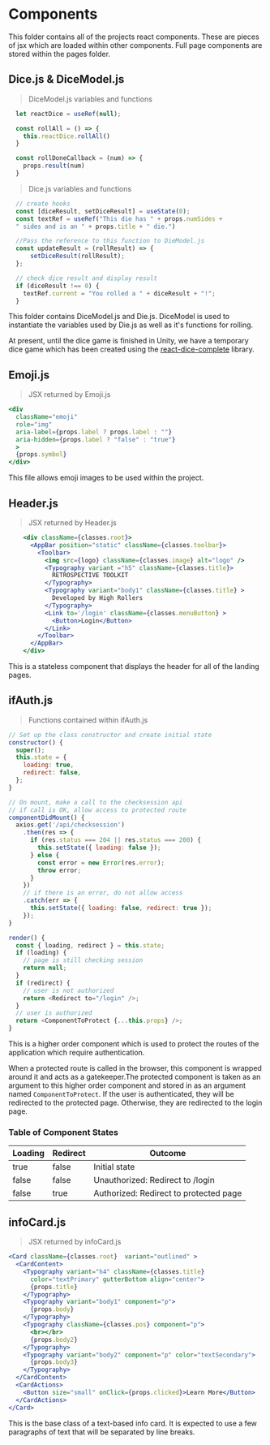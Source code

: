 # Components

This folder contains all of the projects react components. These are pieces of jsx which are loaded within other components. Full page components are stored within the pages folder.

## Dice.js & DiceModel.js

> DiceModel.js variables and functions

```javascript
  let reactDice = useRef(null);

  const rollAll = () => {
    this.reactDice.rollAll()
  }

  const rollDoneCallback = (num) => {
    props.result(num)
  }
```

> Dice.js variables and functions

```javascript
  // create hooks
  const [diceResult, setDiceResult] = useState(0);
  const textRef = useRef("This die has " + props.numSides + 
  " sides and is an " + props.title + " die.")

  //Pass the reference to this function to DieModel.js
  const updateResult = (rollResult) => {
      setDiceResult(rollResult);
  };

  // check dice result and display result
  if (diceResult !== 0) {
    textRef.current = "You rolled a " + diceResult + "!"; 
  }
```

This folder contains DiceModel.js and Die.js. DiceModel is used to instantiate the variables used by Die.js as well as it's functions for rolling.

<aside class="notice">
At present, until the dice game is finished in Unity, we have a temporary dice game which has been created using the <a href='https://github.com/AdamTyler/react-dice-complete'>react-dice-complete</a> library.
</aside>

## Emoji.js
> JSX returned by Emoji.js

```jsx
<div
  className="emoji"
  role="img"
  aria-label={props.label ? props.label : ""}
  aria-hidden={props.label ? "false" : "true"}
  >
  {props.symbol}
</div>
```
This file allows emoji images to be used within the project.

## Header.js

> JSX returned by Header.js

```jsx
    <div className={classes.root}>
      <AppBar position="static" className={classes.toolbar}>
        <Toolbar>
          <img src={logo} className={classes.image} alt="logo" />
          <Typography variant ="h5" className={classes.title}>
            RETROSPECTIVE TOOLKIT
          </Typography>
          <Typography variant="body1" className={classes.title} >
            Developed by High Rollers
          </Typography>
          <Link to='/login' className={classes.menuButton} >
            <Button>Login</Button>
          </Link>
        </Toolbar>
      </AppBar>
    </div>
```

This is a stateless component that displays the header for all of the landing pages.

## ifAuth.js

> Functions contained within ifAuth.js

```javascript
// Set up the class constructor and create initial state
constructor() {
  super();
  this.state = {
    loading: true,
    redirect: false,
  };
}

// On mount, make a call to the checksession api
// if call is OK, allow access to protected route
componentDidMount() {
  axios.get('/api/checksession')
    .then(res => {
      if (res.status === 204 || res.status === 200) {
        this.setState({ loading: false });
      } else {
        const error = new Error(res.error);
        throw error;
      }
    })
    // if there is an error, do not allow access
    .catch(err => {
      this.setState({ loading: false, redirect: true });
    });
}

render() {
  const { loading, redirect } = this.state;
  if (loading) {
    // page is still checking session
    return null;
  }
  if (redirect) {
    // user is not authorized
    return <Redirect to="/login" />;
  }
  // user is authorized
  return <ComponentToProtect {...this.props} />;
}
```
This is a higher order component which is used to protect the routes of the application which require authentication.

When a protected route is called in the browser, this component is wrapped around it and acts as a gatekeeper.The protected component is taken as an argument to this higher order component and stored in as an argument named 
<code>ComponentToProtect</code>. If the user is authenticated, they will be redirected to the protected page. Otherwise, they are redirected to the login page.

### Table of Component States

Loading| Redirect | Outcome
--------- | ------- | -----------
true | false | Initial state
false | false | Unauthorized: Redirect to /login
false | true | Authorized: Redirect to protected page

## infoCard.js

> JSX returned by infoCard.js

```jsx
<Card className={classes.root}  variant="outlined" >
  <CardContent>
    <Typography variant="h4" className={classes.title} 
      color="textPrimary" gutterBottom align="center">
      {props.title}
    </Typography>
    <Typography variant="body1" component="p">
      {props.body}
    </Typography>
    <Typography className={classes.pos} component="p">
      <br></br>
      {props.body2}
    </Typography>
    <Typography variant="body2" component="p" color="textSecondary">
      {props.body3}
    </Typography>
  </CardContent>
  <CardActions>
    <Button size="small" onClick={props.clicked}>Learn More</Button>
  </CardActions>
</Card>
```

This is the base class of a text-based info card. It is expected to use a few paragraphs of text that will be separated by line breaks.